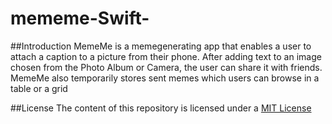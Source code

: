 # mememe-Swift-

##Introduction
MemeMe is a meme­generating app that enables a user to attach a caption to a picture from their phone. After adding text to an image chosen from the Photo Album or Camera, the user can share it with friends. MemeMe also temporarily stores sent memes which users can browse in a table or a grid

##License
The content of this repository is licensed under a [MIT License](https://github.com/raoarafat/mememe-Swift-/blob/master/License)

